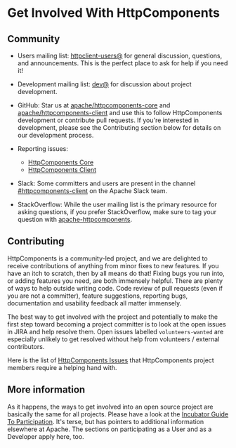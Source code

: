 <!--
    Licensed to the Apache Software Foundation (ASF) under one
    or more contributor license agreements.  See the NOTICE file
    distributed with this work for additional information
    regarding copyright ownership.  The ASF licenses this file
    to you under the Apache License, Version 2.0 (the
    "License"); you may not use this file except in compliance
    with the License.  You may obtain a copy of the License at
    
      http://www.apache.org/licenses/LICENSE-2.0
    
    Unless required by applicable law or agreed to in writing,
    software distributed under the License is distributed on an
    "AS IS" BASIS, WITHOUT WARRANTIES OR CONDITIONS OF ANY
    KIND, either express or implied.  See the License for the
    specific language governing permissions and limitations
    under the License.
-->

Get Involved With HttpComponents
================================

Community
---------

- Users mailing list: [httpclient-users@](mailto:httpclient-users@hc.apache.org) for general discussion, questions, and
  announcements. This is the perfect place to ask for help if you need it!
- Development mailing list: [dev@](mailto:dev@hc.apache.org) for discussion about project development.
- GitHub: Star us at [apache/httpcomponents-core](https://github.com/apache/httpcomponents-core/)
  and [apache/httpcomponents-client](https://github.com/apache/httpcomponents-client/) and use this to follow
  HttpComponents development or contribute pull requests. If you're interested in development, please see the
  Contributing section below for details on our development process.
- Reporting issues:

    - [HttpComponents Core](https://issues.apache.org/jira/projects/HTTPCORE)
    - [HttpComponents Client](https://issues.apache.org/jira/projects/HTTPCLIENT)

- Slack: Some committers and users are present in the
  channel [#httpcomponents-client](https://the-asf.slack.com/archives/CGC9KPJKH) on the Apache Slack team.
- StackOverflow: While the user mailing list is the primary resource for asking questions, if you prefer StackOverflow,
  make sure to tag your question
  with [apache-httpcomponents](https://stackoverflow.com/questions/tagged/apache-httpcomponents).

Contributing
------------

HttpComponents is a community-led project, and we are delighted to receive contributions of anything from minor fixes to
new features. If you have an itch to scratch, then by all means do that! Fixing bugs you run into, or adding features
you need, are both immensely helpful. There are plenty of ways to help outside writing code. Code review of pull
requests (even if you are not a committer), feature suggestions, reporting bugs, documentation and usability feedback
all matter immensely.

The best way to get involved with the project and potentially to make the first step toward becoming a project committer
is to look at the open issues in JIRA and help resolve them. Open issues labelled `volunteers-wanted` are especially
unlikely to get resolved without help from volunteers / external contributors.

Here is the list of [HttpComponents Issues](https://issues.apache.org/jira/issues/?filter=12350197) that HttpComponents
project members require a helping hand with.

More information
----------------

As it happens, the ways to get involved into an open source project are basically the same for all projects. Please have
a look at the [Incubator Guide To Participation](https://incubator.apache.org/guides/participation.html). It's terse, but
has pointers to additional information elsewhere at Apache. The sections on participating as a User and as a Developer
apply here, too.
